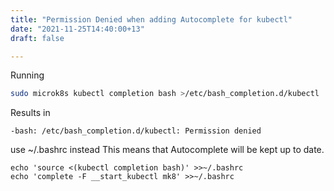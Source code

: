 ```yaml
---
title: "Permission Denied when adding Autocomplete for kubectl"
date: "2021-11-25T14:40:00+13"
draft: false

---
```


Running

```bash
sudo microk8s kubectl completion bash >/etc/bash_completion.d/kubectl
```

Results in

```
-bash: /etc/bash_completion.d/kubectl: Permission denied
```

use ~/.bashrc instead
This means that Autocomplete will be kept up to date.

```
echo 'source <(kubectl completion bash)' >>~/.bashrc
echo 'complete -F __start_kubectl mk8' >>~/.bashrc
```

